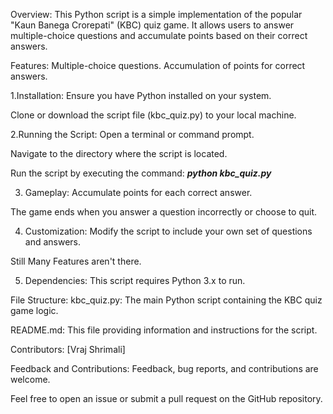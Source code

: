Overview:
This Python script is a simple implementation of the popular "Kaun Banega Crorepati" (KBC) quiz game. It allows users to answer multiple-choice questions and accumulate points based on their correct answers.

Features:
Multiple-choice questions.
Accumulation of points for correct answers.

1.Installation:
  Ensure you have Python installed on your system.
  
  Clone or download the script file (kbc_quiz.py) to your local machine.
  
2.Running the Script:
  Open a terminal or command prompt.
  
  Navigate to the directory where the script is located.
  
  Run the script by executing the command:
      _**python kbc_quiz.py**_
      
3. Gameplay:
  Accumulate points for each correct answer.

  The game ends when you answer a question incorrectly or choose to quit.


4. Customization:
  Modify the script to include your own set of questions and answers.

  Still Many Features aren't there.

5. Dependencies:
  This script requires Python 3.x to run.

File Structure:
kbc_quiz.py: The main Python script containing the KBC quiz game logic.

README.md: This file providing information and instructions for the script.


Contributors:
[Vraj Shrimali]


Feedback and Contributions:
Feedback, bug reports, and contributions are welcome.

Feel free to open an issue or submit a pull request on the GitHub repository.
      

